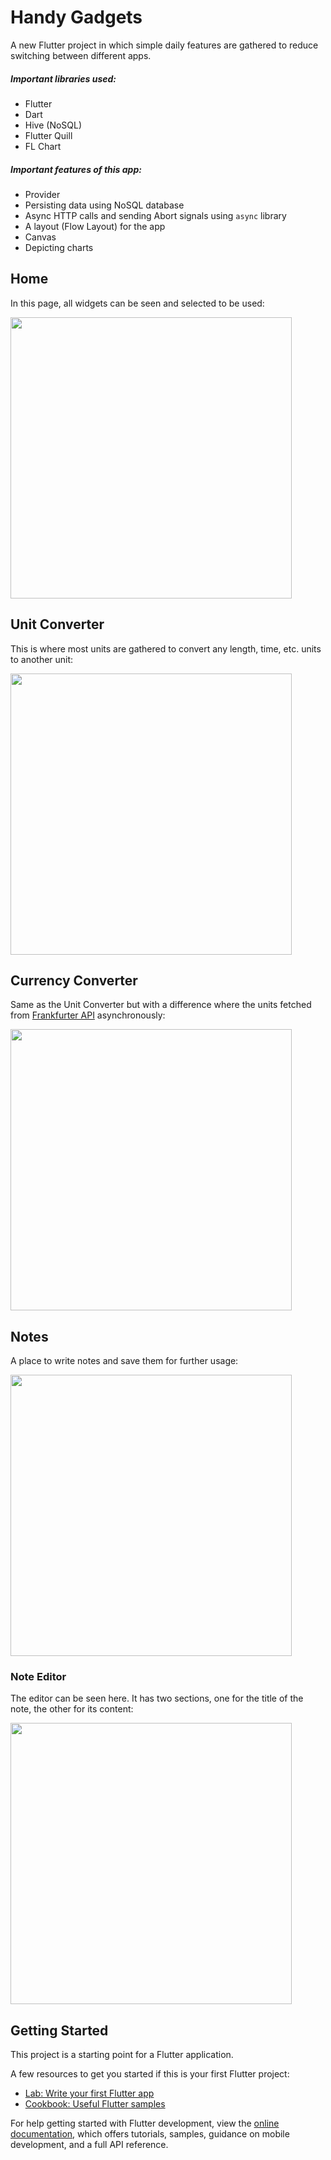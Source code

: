 # Handy Gadgets

A new Flutter project in which simple daily features are gathered to reduce switching between different apps.

##### Important libraries used:

- Flutter
- Dart
- Hive (NoSQL)
- Flutter Quill
- FL Chart

##### Important features of this app:

- Provider
- Persisting data using NoSQL database
- Async HTTP calls and sending Abort signals using `async` library
- A layout (Flow Layout) for the app
- Canvas
- Depicting charts


## Home
In this page, all widgets can be seen and selected to be used:

[<img src="/docs/home.png" width="450"/>](/docs/home.png)

## Unit Converter
This is where most units are gathered to convert any length, time, etc. units to another unit:

[<img src="/docs/unit_converter.png" width="450"/>](/docs/unit_converter.png)

## Currency Converter
Same as the Unit Converter but with a difference where the units fetched from [Frankfurter API](https://frankfurter.dev/) asynchronously:

[<img src="/docs/currency_converter.png" width="450"/>](/docs/currency_converter.png)

## Notes
A place to write notes and save them for further usage:

[<img src="/docs/notes_list.png" width="450"/>](/docs/notes_list.png)

### Note Editor
The editor can be seen here. It has two sections, one for the title of the note, the other for its content:

[<img src="/docs/note_editor.png" width="450"/>](/docs/note_editor.png)

## Getting Started

This project is a starting point for a Flutter application.

A few resources to get you started if this is your first Flutter project:

- [Lab: Write your first Flutter app](https://docs.flutter.dev/get-started/codelab)
- [Cookbook: Useful Flutter samples](https://docs.flutter.dev/cookbook)

For help getting started with Flutter development, view the
[online documentation](https://docs.flutter.dev/), which offers tutorials,
samples, guidance on mobile development, and a full API reference.
